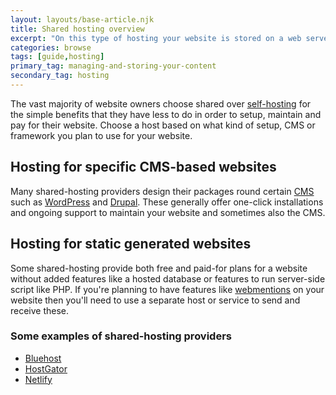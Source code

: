 ```yaml
---
layout: layouts/base-article.njk
title: Shared hosting overview
excerpt: "On this type of hosting your website is stored on a web server alongside the websites of other customers."
categories: browse
tags: [guide,hosting]
primary_tag: managing-and-storing-your-content
secondary_tag: hosting
---
```


The vast majority of website owners choose shared over [self-hosting](/browse/self-hosting) for the simple benefits that they have less to do in order to setup, maintain and pay for their website. Choose a host based on what kind of setup, CMS or framework you plan to use for your website.

## Hosting for specific CMS-based websites
Many shared-hosting providers design their packages round certain [CMS](/browse/cms/) such as [WordPress](/browse/wordpress/) and [Drupal](/browse/drupal/). These generally offer one-click installations and ongoing support to maintain your website and sometimes also the CMS.

## Hosting for static generated websites
Some shared-hosting provide both free and paid-for plans for a website without added features like a hosted database or features to run server-side script like PHP. If you're planning to have features like [webmentions](/browse/webmentions-overview) on your website then you'll need to use a separate host or service to send and receive these.

### Some examples of shared-hosting providers
- [Bluehost](https://www.bluehost.com)
- [HostGator](https://www.hostgator.com/)
- [Netlify](https://www.netlify.com)